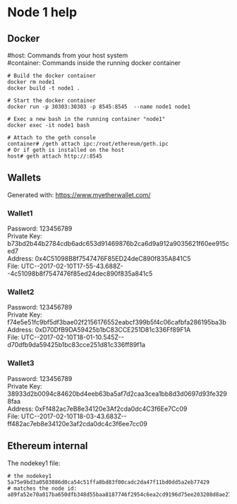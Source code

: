 # Node 1 help

## Docker

\#host: Commands from your host system  
\#container: Commands inside the running docker container

```
# Build the docker container
docker rm node1
docker build -t node1 .

# Start the docker container
docker run -p 30303:30303 -p 8545:8545  --name node1 node1

# Exec a new bash in the running container "node1"
docker exec -it node1 bash

# Attach to the geth console 
container# /geth attach ipc:/root/ethereum/geth.ipc
# Or if geth is installed on the host
host# geth attach http://:8545
```

## Wallets

Generated with: https://www.myetherwallet.com/

### Wallet1
Password:       123456789  
Private Key:    b73bd2b44b2784cdb6adc653d91469876b2ca6d9a912a9035621f60ee915ced7  
Address:        0x4C51098B8f7547476F85ED24deC890f835A841C5  
File:           UTC--2017-02-10T17-55-43.688Z--4c51098b8f7547476f85ed24dec890f835a841c5  

### Wallet2
Password:       123456789  
Private Key:    f74e5e51fc9bf5df3bae02f2156176552eabcf399b5f4c06cafbfa286195ba3b  
Address:        0xD70DfB9DA59425b1bC83CCE251D81c336Ff89F1A  
File:           UTC--2017-02-10T18-01-10.545Z--d70dfb9da59425b1bc83cce251d81c336ff89f1a  

### Wallet3
Password:       123456789  
Private Key:    38933d2b0094c84620bd4eeb63ba5af7d2caa3cea1bb8d3d0697d93fe3298faa  
Address:        0xFf482ac7eB8e34120e3Af2cda0dc4C3f6Ee7Cc09  
File:           UTC--2017-02-10T18-03-43.683Z--ff482ac7eb8e34120e3af2cda0dc4c3f6ee7cc09  

## Ethereum internal
The nodekey1 file:

```
# the nodekey1
5a75e9bd3a0503086d0ca54c51ffa8bd83f00cadc2da47f11bd0dd5a2eb77429
# matches the node id: 
a89fa52e70a017ba650dfb348d55baa8187746f2954c6ea2cd9196d75ee203208d8ae27010d75cee3421aa5f39112b8499499d3168bd686815c826b1e02083dd
```